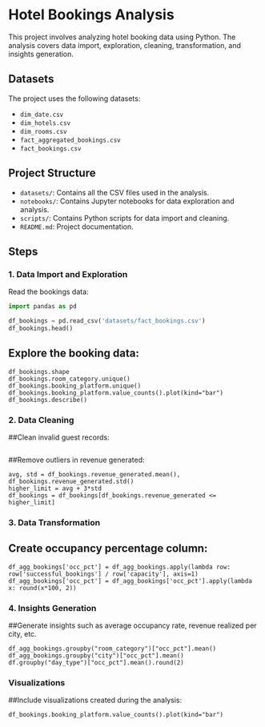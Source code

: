# Hotel Bookings Analysis

This project involves analyzing hotel booking data using Python. The analysis covers data import, exploration, cleaning, transformation, and insights generation.

## Datasets

The project uses the following datasets:

- `dim_date.csv`
- `dim_hotels.csv`
- `dim_rooms.csv`
- `fact_aggregated_bookings.csv`
- `fact_bookings.csv`

## Project Structure

- `datasets/`: Contains all the CSV files used in the analysis.
- `notebooks/`: Contains Jupyter notebooks for data exploration and analysis.
- `scripts/`: Contains Python scripts for data import and cleaning.
- `README.md`: Project documentation.

## Steps

### 1. Data Import and Exploration

Read the bookings data:

```python
import pandas as pd

df_bookings = pd.read_csv('datasets/fact_bookings.csv')
df_bookings.head()
```
## Explore the booking data:
```
df_bookings.shape
df_bookings.room_category.unique()
df_bookings.booking_platform.unique()
df_bookings.booking_platform.value_counts().plot(kind="bar")
df_bookings.describe()
```
### 2. Data Cleaning
##Clean invalid guest records:
```df_bookings = df_bookings[df_bookings.no_guests > 0]
```
##Remove outliers in revenue generated:
```
avg, std = df_bookings.revenue_generated.mean(), df_bookings.revenue_generated.std()
higher_limit = avg + 3*std
df_bookings = df_bookings[df_bookings.revenue_generated <= higher_limit]
```
### 3. Data Transformation
## Create occupancy percentage column:
```
df_agg_bookings['occ_pct'] = df_agg_bookings.apply(lambda row: row['successful_bookings'] / row['capacity'], axis=1)
df_agg_bookings['occ_pct'] = df_agg_bookings['occ_pct'].apply(lambda x: round(x*100, 2))
```
### 4. Insights Generation
##Generate insights such as average occupancy rate, revenue realized per city, etc.
```
df_agg_bookings.groupby("room_category")["occ_pct"].mean()
df_agg_bookings.groupby("city")["occ_pct"].mean()
df.groupby("day_type")["occ_pct"].mean().round(2)
```
### Visualizations
##Include visualizations created during the analysis:
```
df_bookings.booking_platform.value_counts().plot(kind="bar")
```
